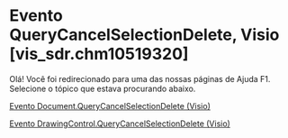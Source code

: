 
# Evento QueryCancelSelectionDelete, Visio [vis_sdr.chm10519320]

Olá! Você foi redirecionado para uma das nossas páginas de Ajuda F1. Selecione o tópico que estava procurando abaixo.

[Evento Document.QueryCancelSelectionDelete (Visio)](http://msdn.microsoft.com/library/6b784ad0-a8fb-dd07-9e87-abaa1509af1b%28Office.15%29.aspx)

[Evento DrawingControl.QueryCancelSelectionDelete (Visio)](http://msdn.microsoft.com/library/30a3a0bc-a64b-a2e2-3bc1-ddfd3e4ee5ac%28Office.15%29.aspx)

